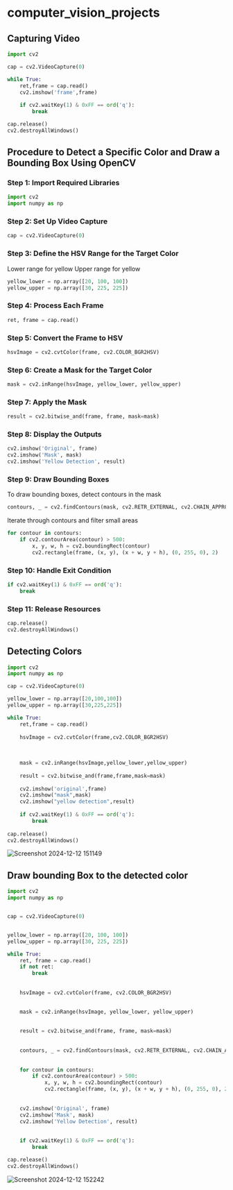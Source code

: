 # computer_vision_projects

## Capturing Video

```python
import cv2

cap = cv2.VideoCapture(0)

while True:
    ret,frame = cap.read()
    cv2.imshow('frame',frame)
    
    if cv2.waitKey(1) & 0xFF == ord('q'):
        break

cap.release()
cv2.destroyAllWindows()
```
## Procedure to Detect a Specific Color and Draw a Bounding Box Using OpenCV
### Step 1: Import Required Libraries

```python
import cv2
import numpy as np

```
### Step 2: Set Up Video Capture

```python
cap = cv2.VideoCapture(0)
```
### Step 3: Define the HSV Range for the Target Color
Lower range for yellow
Upper range for yellow
```python
yellow_lower = np.array([20, 100, 100])  
yellow_upper = np.array([30, 225, 225])
```

### Step 4: Process Each Frame
```python
ret, frame = cap.read()
```

### Step 5: Convert the Frame to HSV
```python
hsvImage = cv2.cvtColor(frame, cv2.COLOR_BGR2HSV)
```

### Step 6: Create a Mask for the Target Color
```python
mask = cv2.inRange(hsvImage, yellow_lower, yellow_upper)
```
### Step 7: Apply the Mask
```python
result = cv2.bitwise_and(frame, frame, mask=mask)
```

### Step 8: Display the Outputs
```python
cv2.imshow('Original', frame)
cv2.imshow('Mask', mask)
cv2.imshow('Yellow Detection', result)
```
### Step 9: Draw Bounding Boxes
To draw bounding boxes, detect contours in the mask
```python
contours, _ = cv2.findContours(mask, cv2.RETR_EXTERNAL, cv2.CHAIN_APPROX_SIMPLE)
```
Iterate through contours and filter small areas
```python
for contour in contours:
    if cv2.contourArea(contour) > 500:  
        x, y, w, h = cv2.boundingRect(contour)
        cv2.rectangle(frame, (x, y), (x + w, y + h), (0, 255, 0), 2)
```
### Step 10: Handle Exit Condition
```python
if cv2.waitKey(1) & 0xFF == ord('q'):
    break
```
### Step 11: Release Resources
```python
cap.release()
cv2.destroyAllWindows()
```


## Detecting Colors

```python
import cv2
import numpy as np

cap = cv2.VideoCapture(0)

yellow_lower = np.array([20,100,100])
yellow_upper = np.array([30,225,225])

while True:
    ret,frame = cap.read()
    
    hsvImage = cv2.cvtColor(frame,cv2.COLOR_BGR2HSV)
    
    
     
    mask = cv2.inRange(hsvImage,yellow_lower,yellow_upper)
    
    result = cv2.bitwise_and(frame,frame,mask=mask)
    
    cv2.imshow('original',frame)
    cv2.imshow("mask",mask)
    cv2.imshow("yellow detection",result)
    
    if cv2.waitKey(1) & 0xFF == ord('q'):
        break
        
cap.release()
cv2.destroyAllWindows()
```
![Screenshot 2024-12-12 151149](https://github.com/user-attachments/assets/8c9358a6-3d03-47af-80e0-817d8fc090ea)

## Draw bounding Box to the detected color

```python
import cv2
import numpy as np


cap = cv2.VideoCapture(0)


yellow_lower = np.array([20, 100, 100])
yellow_upper = np.array([30, 225, 225])

while True:
    ret, frame = cap.read()
    if not ret:
        break
    
    
    hsvImage = cv2.cvtColor(frame, cv2.COLOR_BGR2HSV)
    

    mask = cv2.inRange(hsvImage, yellow_lower, yellow_upper)
    
    
    result = cv2.bitwise_and(frame, frame, mask=mask)
    
    
    contours, _ = cv2.findContours(mask, cv2.RETR_EXTERNAL, cv2.CHAIN_APPROX_SIMPLE)
    
    
    for contour in contours:
        if cv2.contourArea(contour) > 500:  
            x, y, w, h = cv2.boundingRect(contour)
            cv2.rectangle(frame, (x, y), (x + w, y + h), (0, 255, 0), 2) 
    
    
    cv2.imshow('Original', frame)
    cv2.imshow('Mask', mask)
    cv2.imshow('Yellow Detection', result)
    
    
    if cv2.waitKey(1) & 0xFF == ord('q'):
        break

cap.release()
cv2.destroyAllWindows()

```
![Screenshot 2024-12-12 152242](https://github.com/user-attachments/assets/3c2b5ff5-fc57-4ee8-b0b0-d404577b4281)


